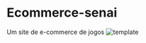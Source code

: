 # Ecommerce-senai
Um site de e-commerce de jogos
![template](https://user-images.githubusercontent.com/51932176/154073471-774e480d-442c-4812-a063-c65a0141303f.PNG)
